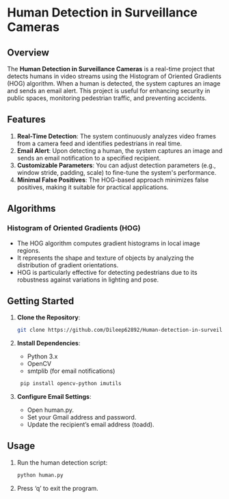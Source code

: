 # Human Detection in Surveillance Cameras

## Overview
The **Human Detection in Surveillance Cameras** is a real-time project that detects humans in video streams using the Histogram of Oriented Gradients (HOG) algorithm. When a human is detected, the system captures an image and sends an email alert. This project is useful for enhancing security in public spaces, monitoring pedestrian traffic, and preventing accidents.

## Features
1. **Real-Time Detection**: The system continuously analyzes video frames from a camera feed and identifies pedestrians in real time.
2. **Email Alert**: Upon detecting a human, the system captures an image and sends an email notification to a specified recipient.
3. **Customizable Parameters**: You can adjust detection parameters (e.g., window stride, padding, scale) to fine-tune the system's performance.
4. **Minimal False Positives**: The HOG-based approach minimizes false positives, making it suitable for practical applications.

## Algorithms
### Histogram of Oriented Gradients (HOG)
- The HOG algorithm computes gradient histograms in local image regions.
- It represents the shape and texture of objects by analyzing the distribution of gradient orientations.
- HOG is particularly effective for detecting pedestrians due to its robustness against variations in lighting and pose.

## Getting Started
1. **Clone the Repository**:
   
   ```bash
   git clone https://github.com/Dileep62892/Human-detection-in-surveillance-cameras.git

3. **Install Dependencies**:
   - Python 3.x
   - OpenCV
   - smtplib (for email notifications)

   ```bash
    pip install opencv-python imutils

4. **Configure Email Settings**:
   - Open human.py.
   - Set your Gmail address and password.
   - Update the recipient’s email address (toadd).

## Usage
1. Run the human detection script:
   
    ```bash
    python human.py

3. Press ‘q’ to exit the program.
